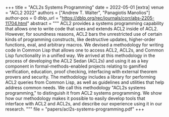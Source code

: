 +++
title = "ACL2s Systems Programming"
date = 2022-05-01
[extra]
venue = "ACL2 2022"
authors = ["Andrew T. Walter", "Panagiotis Manolios"]
author-pos = 0
dblp_url = "https://dblp.org/rec/journals/corr/abs-2205-11704.html"
abstract = """
ACL2 provides a systems programming capability that allows one to write code that uses and extends ACL2 inside of ACL2. However, for soundness reasons, ACL2 bars the unrestricted use of certain kinds of programming constructs, like destructive updates, higher-order functions, eval, and arbitrary macros. We devised a methodology for writing code in Common Lisp that allows one to access ACL2, ACL2s, and Common Lisp functionality in a unified way. We arrived at this methodology in the process of developing the ACL2 Sedan (ACL2s) and using it as a key component in formal-methods-enabled projects relating to gamified verification, education, proof checking, interfacing with external theorem provers and security. The methodology includes a library for performing ACL2 queries from Common Lisp, as well as guidelines and utilities that help address common needs. We call this methodology "ACL2s systems programming," to distinguish it from ACL2 systems programming. We show how our methodology makes it possible to easily develop tools that interface with ACL2 and ACL2s, and describe our experience using it in our research.
"""
file = "papers/acl2s-systems-programming.pdf"
+++